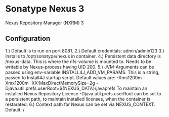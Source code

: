 # Sonatype Nexus 3

Nexus Repository Manager (NXRM) 3

## Configuration

1.) Default is to run on port 8081.
2.) Default credentials: admin/admin123
3.) Installs to /opt/sonatype/nexus in container.
4.) Persistent data directory is /nexus-data. This is where the nfs-volume is mounted to. Needs to be writable by Nexus-process having UID 200.
5.) JVM-Arguments can be passed using env-variable INSTALL4J_ADD_VM_PARAMS. This is a string, passed to Install4J startup script. Default values are:
    -Xms1200m -Xmx1200m -XX:MaxDirectMemorySize=2g -Djava.util.prefs.userRoot=${NEXUS_DATA}/javaprefs
    To maintain an installed Nexus Repository License -Djava.util.prefs.userRoot can be set to a persistent path, to maintain installed licenses, when the container is restarated.
6.) Context path for Nexus can be set via NEXUS_CONTEXT. Default: /
